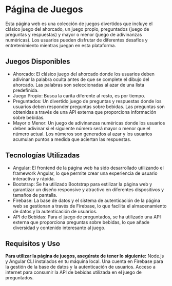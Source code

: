 # Página de Juegos

Esta página web es una colección de juegos divertidos que incluye el clásico juego del ahorcado, un juego propio, preguntados (juego de preguntas y respuestas) y mayor o menor (juego de adivinanzas numéricas). 
Los usuarios pueden disfrutar de diferentes desafíos y entretenimiento mientras juegan en esta plataforma.

## Juegos Disponibles
- Ahorcado: El clásico juego del ahorcado donde los usuarios deben adivinar la palabra oculta antes de que se complete el dibujo del ahorcado. Las palabras son seleccionadas al azar de una lista predefinida.
- Juego Propio: Busca la carita diferente al resto, es por tiempo.
- Preguntados: Un divertido juego de preguntas y respuestas donde los usuarios deben responder preguntas sobre bebidas. Las preguntas son obtenidas a través de una API externa que proporciona información sobre bebidas.
- Mayor o Menor: Un juego de adivinanzas numéricas donde los usuarios deben adivinar si el siguiente número será mayor o menor que el número actual. Los números son generados al azar y los usuarios acumulan puntos a medida que aciertan las respuestas.

## Tecnologías Utilizadas
- Angular: El frontend de la página web ha sido desarrollado utilizando el framework Angular, lo que permite crear una experiencia de usuario interactiva y rápida.
- Bootstrap: Se ha utilizado Bootstrap para estilizar la página web y garantizar un diseño responsive y atractivo en diferentes dispositivos y tamaños de pantalla.
- Firebase: La base de datos y el sistema de autenticación de la página web se gestionan a través de Firebase, lo que facilita el almacenamiento de datos y la autenticación de usuarios.
- API de Bebidas: Para el juego de preguntados, se ha utilizado una API externa que proporciona preguntas sobre bebidas, lo que añade diversidad y contenido interesante al juego.

## Requisitos y Uso
**Para utilizar la página de juegos, asegúrate de tener lo siguiente:**
Node.js y Angular CLI instalados en tu máquina local.
Una cuenta en Firebase para la gestión de la base de datos y la autenticación de usuarios.
Acceso a internet para consumir la API de bebidas utilizada en el juego de preguntados.
